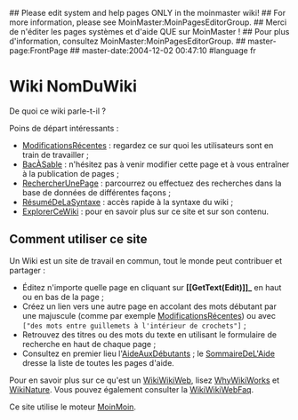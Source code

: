 \#\# Please edit system and help pages ONLY in the moinmaster wiki! \#\# For more information, please see MoinMaster:MoinPagesEditorGroup. \#\# Merci de n'éditer les pages systèmes et d'aide QUE sur MoinMaster ! \#\# Pour plus d'information, consultez MoinMaster:MoinPagesEditorGroup. \#\# master-page:FrontPage \#\# master-date:2004-12-02 00:47:10 \#language fr

Wiki NomDuWiki
==============

De quoi ce wiki parle-t-il ?

Poins de départ intéressants :

-   [ModificationsRécentes](ModificationsRécentes) : regardez ce sur quoi les utilisateurs sont en train de travailler ;
-   [BacÀSable](BacÀSable) : n'hésitez pas à venir modifier cette page et à vous entraîner à la publication de pages ;
-   [RechercherUnePage](RechercherUnePage) : parcourrez ou effectuez des recherches dans la base de données de différentes façons ;
-   [RésuméDeLaSyntaxe](RésuméDeLaSyntaxe) : accès rapide à la syntaxe du wiki ;
-   [ExplorerCeWiki](ExplorerCeWiki) : pour en savoir plus sur ce site et sur son contenu.

Comment utiliser ce site
------------------------

Un Wiki est un site de travail en commun, tout le monde peut contribuer et partager :

-   Éditez n'importe quelle page en cliquant sur **\[\[GetText(Edit)\]\]\_** en haut ou en bas de la page ;
-   Créez un lien vers une autre page en accolant des mots débutant par une majuscule (comme par exemple [ModificationsRécentes](ModificationsRécentes)) ou avec `["des mots entre guillemets à l'intérieur de crochets"]` ;
-   Retrouvez des titres ou des mots du texte en utilisant le formulaire de recherche en haut de chaque page ;
-   Consultez en premier lieu l'[AideAuxDébutants](AideAuxDébutants) ; le [SommaireDeL'Aide](SommaireDeL'Aide) dresse la liste de toutes les pages d'aide.

Pour en savoir plus sur ce qu'est un [WikiWikiWeb](WikiWikiWebVF), lisez [WhyWikiWorks](wiki:MoinMoin:WhyWikiWorks) et [WikiNature](wiki:MoinMoin:WikiNature). Vous pouvez également consulter la [WikiWikiWebFaq](wiki:MoinMoin:WikiWikiWebFaq).

Ce site utilise le moteur [MoinMoin](MoinMoinVF).
